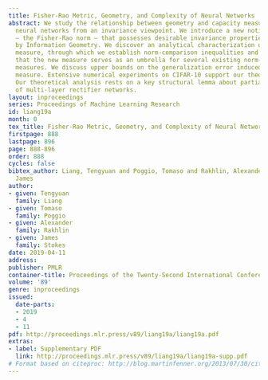 ```yaml
---
title: Fisher-Rao Metric, Geometry, and Complexity of Neural Networks
abstract: We study the relationship between geometry and capacity measures for deep
  neural networks from an invariance viewpoint. We introduce a new notion of capacity
  — the Fisher-Rao norm — that possesses desirable invariance properties and is motivated
  by Information Geometry. We discover an analytical characterization of the new capacity
  measure, through which we establish norm-comparison inequalities and further show
  that the new measure serves as an umbrella for several existing norm-based complexity
  measures. We discuss upper bounds on the generalization error induced by the proposed
  measure. Extensive numerical experiments on CIFAR-10 support our theoretical findings.
  Our theoretical analysis rests on a key structural lemma about partial derivatives
  of multi-layer rectifier networks.
layout: inproceedings
series: Proceedings of Machine Learning Research
id: liang19a
month: 0
tex_title: Fisher-Rao Metric, Geometry, and Complexity of Neural Networks
firstpage: 888
lastpage: 896
page: 888-896
order: 888
cycles: false
bibtex_author: Liang, Tengyuan and Poggio, Tomaso and Rakhlin, Alexander and Stokes,
  James
author:
- given: Tengyuan
  family: Liang
- given: Tomaso
  family: Poggio
- given: Alexander
  family: Rakhlin
- given: James
  family: Stokes
date: 2019-04-11
address: 
publisher: PMLR
container-title: Proceedings of the Twenty-Second International Conference on Artificial Intelligence and Statistics
volume: '89'
genre: inproceedings
issued:
  date-parts:
  - 2019
  - 4
  - 11
pdf: http://proceedings.mlr.press/v89/liang19a/liang19a.pdf
extras:
- label: Supplementary PDF
  link: http://proceedings.mlr.press/v89/liang19a/liang19a-supp.pdf
# Format based on citeproc: http://blog.martinfenner.org/2013/07/30/citeproc-yaml-for-bibliographies/
---
```

